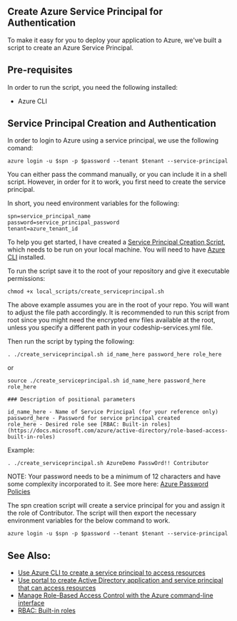 ## Create Azure Service Principal for Authentication

To make it easy for you to deploy your application to Azure, we've built a script to create an Azure Service Principal.

## Pre-requisites

In order to run the script, you need the following installed:

- Azure CLI

## Service Principal Creation and Authentication

In order to login to Azure using a service principal, we use the following comand:

```
azure login -u $spn -p $password --tenant $tenant --service-principal
```

You can either pass the command manually, or you can include it in a shell script. However, in order for it to work, you first need to create the service principal.

In short, you need environment variables for the following:

```
spn=service_principal_name
password=service_principal_password
tenant=azure_tenant_id
```

To help you get started, I have created a [Service Principal Creation Script](local_scripts/create_serviceprincipal.sh), which needs to be run on your local machine. You will need to have [Azure CLI](https://docs.microsoft.com/azure/xplat-cli-install) installed. 

To run the script save it to the root of your repository and give it executable permissions:

```
chmod +x local_scripts/create_serviceprincipal.sh
```
The above example assumes you are in the root of your repo. You will want to adjust the file path accordingly. It is recommended to run this script from root since you might need the encrypted env files available at the root, unless you specify a different path in your codeship-services.yml file.

Then run the script by typing the following: 
```
. ./create_serviceprincipal.sh id_name_here password_here role_here
```
or
```
source ./create_serviceprincipal.sh id_name_here password_here role_here
```
```
### Description of positional parameters

id_name_here - Name of Service Principal (for your reference only)
password_here - Password for service principal created
role_here - Desired role see [RBAC: Built-in roles](https://docs.microsoft.com/azure/active-directory/role-based-access-built-in-roles)
```

Example:

```
. ./create_serviceprincipal.sh AzureDemo PasswOrd!! Contributor
```
NOTE: Your password needs to be a minimum of 12 characters and have some complexity incorporated to it. See more here: [Azure Password Policies](https://docs.microsoft.com/en-us/azure/active-directory/active-directory-passwords-policy)

The spn creation script will create a service principal for you and assign it the role of Contributor. The script will then export the necessary environment variables for the below command to work.

```
azure login -u $spn -p $password --tenant $tenant --service-principal
```

## See Also:

- [Use Azure CLI to create a service principal to access resources](https://docs.microsoft.com/azure/azure-resource-manager/resource-group-authenticate-service-principal-cli)
- [Use portal to create Active Directory application and service principal that can access resources](https://docs.microsoft.com/azure/azure-resource-manager/resource-group-create-service-principal-portal)
- [Manage Role-Based Access Control with the Azure command-line interface](https://docs.microsoft.com/azure/active-directory/role-based-access-control-manage-access-azure-cli)
- [RBAC: Built-in roles](https://docs.microsoft.com/azure/active-directory/role-based-access-built-in-roles)




